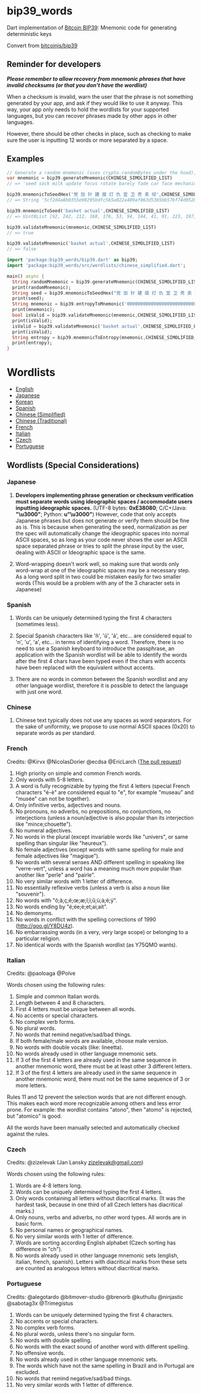 # bip39_words

Dart implementation of [Bitcoin BIP39](https://github.com/softwareboy92/bitcion_bip39.git): Mnemonic code for generating deterministic keys

Convert from [bitcoinjs/bip39](https://github.com/softwareboy92/bitcion_bip39.git)

## Reminder for developers

***Please remember to allow recovery from mnemonic phrases that have invalid checksums (or that you don't have the wordlist)***

When a checksum is invalid, warn the user that the phrase is not something generated by your app, and ask if they would like to use it anyway. This way, your app only needs to hold the wordlists for your supported languages, but you can recover phrases made by other apps in other languages.

However, there should be other checks in place, such as checking to make sure the user is inputting 12 words or more separated by a space.


## Examples
``` dart
// Generate a random mnemonic (uses crypto.randomBytes under the hood), defaults to 128-bits of entropy
var mnemonic = bip39.generateMnemonic(CHINESE_SIMOLIFIED_LIST)
// => 'seed sock milk update focus rotate barely fade car face mechanic mercy'

bip39.mnemonicToSeedHex('党 加 针 建 腐 灯 仇 宜 卫 壳 卖 彻',CHINESE_SIMOLIFIED_LIST)
// => String '5cf2d4a8b0355e90295bdfc565a022a409af063d5365bb57bf74d9528f494bfa4400f53d8349b80fdae44082d7f9541e1dba2b003bcfec9d0d53781ca676651f'

bip39.mnemonicToSeed('basket actual',CHINESE_SIMOLIFIED_LIST)
// => Uint8List [92, 242, 212, 168, 176, 53, 94, 144, 41, 91, 223, 197, 101, 160, 34, 164, 9, 175, 6, 61, 83, 101, 187, 87, 191, 116, 217, 82, 143, 73, 75, 250, 68, 0, 245, 61, 131, 73, 184, 15, 218, 228, 64, 130, 215, 249, 84, 30, 29, 186, 43, 0, 59, 207, 236, 157, 13, 83, 120, 28, 166, 118, 101, 31]

bip39.validateMnemonic(mnemonic,CHINESE_SIMOLIFIED_LIST)
// => true

bip39.validateMnemonic('basket actual',CHINESE_SIMOLIFIED_LIST)
// => false
```


``` dart
import 'package:bip39_words/bip39.dart' as bip39;
import 'package:bip39_words/src/wordlists/chinese_simplified.dart';

main() async {
  String randomMnemonic = bip39.generateMnemonic(CHINESE_SIMOLIFIED_LIST);
  print(randomMnemonic);
  String seed = bip39.mnemonicToSeedHex("党 加 针 建 腐 灯 仇 宜 卫 壳 卖 彻");
  print(seed);
  String mnemonic = bip39.entropyToMnemonic('00000000000000000000000000000000',CHINESE_SIMOLIFIED_LIST);
  print(mnemonic);
  bool isValid = bip39.validateMnemonic(mnemonic,CHINESE_SIMOLIFIED_LIST);
  print(isValid);
  isValid = bip39.validateMnemonic('basket actual',CHINESE_SIMOLIFIED_LIST);
  print(isValid);
  String entropy = bip39.mnemonicToEntropy(mnemonic,CHINESE_SIMOLIFIED_LIST);
  print(entropy);
}
```

# Wordlists

* [English](https://github.com/softwareboy92/bitcion_bip39/tree/master/lib/src/wordlists/english.dart)
* [Japanese](japanese.dart)
* [Korean](korean.dart)
* [Spanish](spanish.dart)
* [Chinese (Simplified)](chinese_simplified.dart)
* [Chinese (Traditional)](chinese_traditional.dart)
* [French](french.dart)
* [Italian](italian.dart)
* [Czech](czech.dart)
* [Portuguese](portuguese.dart)

## Wordlists (Special Considerations)

### Japanese

1. **Developers implementing phrase generation or checksum verification must separate words using ideographic spaces / accommodate users inputting ideographic spaces.**
(UTF-8 bytes: **0xE38080**; C/C+/Java: **"\u3000"**; Python: **u"\u3000"**)
However, code that only accepts Japanese phrases but does not generate or verify them should be fine as is.
This is because when generating the seed, normalization as per the spec will
automatically change the ideographic spaces into normal ASCII spaces, so as long as your code never shows the user an ASCII space
separated phrase or tries to split the phrase input by the user, dealing with ASCII or Ideographic space is the same.

2. Word-wrapping doesn't work well, so making sure that words only word-wrap at one of the
ideographic spaces may be a necessary step. As a long word split in two could be mistaken easily
for two smaller words (This would be a problem with any of the 3 character sets in Japanese)

### Spanish

1. Words can be uniquely determined typing the first 4 characters (sometimes less).

2. Special Spanish characters like 'ñ', 'ü', 'á', etc... are considered equal to 'n', 'u', 'a', etc... in terms of identifying a word. Therefore, there is no need to use a Spanish keyboard to introduce the passphrase, an application with the Spanish wordlist will be able to identify the words after the first 4 chars have been typed even if the chars with accents have been replaced with the equivalent without accents.

3. There are no words in common between the Spanish wordlist and any other language wordlist, therefore it is possible to detect the language with just one word.

### Chinese

1. Chinese text typically does not use any spaces as word separators. For the sake of
uniformity, we propose to use normal ASCII spaces (0x20) to separate words as per standard.

### French

Credits: @Kirvx @NicolasDorier @ecdsa @EricLarch
([The pull request](https://github.com/bitcoin/bips/issues/152))

1.  High priority on simple and common French words.
2.  Only words with 5-8 letters.
3.  A word is fully recognizable by typing the first 4 letters (special French characters "é-è" are considered equal to "e", for example "museau" and "musée" can not be together).
4.  Only infinitive verbs, adjectives and nouns.
5.  No pronouns, no adverbs, no prepositions, no conjunctions, no interjections (unless a noun/adjective is also popular than its interjection like "mince;chouette").
6.  No numeral adjectives.
7.  No words in the plural (except invariable words like "univers", or same spelling than singular like "heureux").
8.  No female adjectives (except words with same spelling for male and female adjectives like "magique").
9.  No words with several senses AND different spelling in speaking like "verre-vert", unless a word has a meaning much more popular than another like "perle" and "pairle".
10. No very similar words with 1 letter of difference.
11. No essentially reflexive verbs (unless a verb is also a noun like "souvenir").
12. No words with "ô;â;ç;ê;œ;æ;î;ï;û;ù;à;ë;ÿ".
13. No words ending by "é;ée;è;et;ai;ait".
14. No demonyms.
15. No words in conflict with the spelling corrections of 1990 (http://goo.gl/Y8DU4z).
16. No embarrassing words (in a very, very large scope) or belonging to a particular religion.
17. No identical words with the Spanish wordlist (as Y75QMO wants).

### Italian

Credits: @paoloaga @Polve

Words chosen using the following rules:

1. Simple and common Italian words.
2. Length between 4 and 8 characters.
3. First 4 letters must be unique between all words.
4. No accents or special characters.
5. No complex verb forms.
6. No plural words.
7. No words that remind negative/sad/bad things.
8. If both female/male words are available, choose male version.
9. No words with double vocals (like: lineetta).
10. No words already used in other language mnemonic sets.
11. If 3 of the first 4 letters are already used in the same sequence in another mnemonic word, there must be at least other 3 different letters.
12. If 3 of the first 4 letters are already used in the same sequence in another mnemonic word, there must not be the same sequence of 3 or more letters.

Rules 11 and 12 prevent the selection words that are not different enough. This makes each word more recognizable among others and less error prone. For example: the wordlist contains "atono", then "atomo" is rejected, but "atomico" is good.

All the words have been manually selected and automatically checked against the rules.

### Czech

Credits: @zizelevak (Jan Lansky zizelevak@gmail.com)

Words chosen using the following rules:

1.  Words are 4-8 letters long.
2.  Words can be uniquely determined typing the first 4 letters.
3.  Only words containing all letters without diacritical marks. (It was the hardest task, because in one third of all Czech letters has diacritical marks.)
4.  Only nouns, verbs and adverbs, no other word types. All words are in basic form.
5.  No personal names or geographical names.
6.  No very similar words with 1 letter of difference.
7. Words are sorting according English alphabet (Czech sorting has difference in "ch").
8.  No words already used in other language mnemonic sets (english, italian, french, spanish). Letters with diacritical marks from these sets are counted as analogous  letters without diacritical marks.

### Portuguese

Credits: @alegotardo @bitmover-studio @brenorb @kuthullu @ninjastic @sabotag3x @Trimegistus

1. Words can be uniquely determined typing the first 4 characters.
2. No accents or special characters.
3. No complex verb forms.
4. No plural words, unless there's no singular form.
5. No words with double spelling.
6. No words with the exact sound of another word with different spelling.
7. No offensive words.
8. No words already used in other language mnemonic sets.
9. The words which have not the same spelling in Brazil and in Portugal are excluded.
10. No words that remind negative/sad/bad things.
11. No very similar words with 1 letter of difference.
